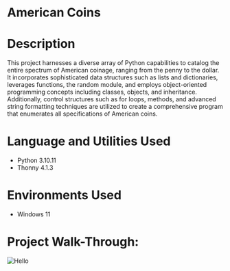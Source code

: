 # American Coins


# Description 
This project harnesses a diverse array of Python capabilities to catalog the entire spectrum of American coinage, ranging from the penny to the dollar. It incorporates sophisticated data structures such as lists and dictionaries, leverages functions, the random module, and employs object-oriented programming concepts including classes, objects, and inheritance. Additionally, control structures such as for loops, methods, and advanced string formatting techniques are utilized to create a comprehensive program that enumerates all specifications of American coins.

# Language and Utilities Used

- Python 3.10.11
- Thonny 4.1.3

# Environments Used 

- Windows 11


# Project Walk-Through: 
![Hello](Demo.gif)
